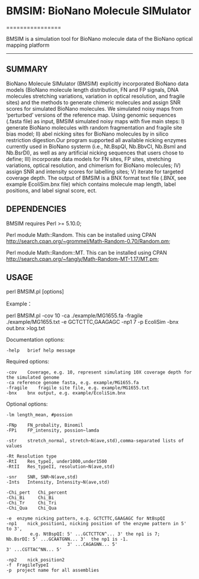 # BMSIM: BioNano Molecule SIMulator
================

BMSIM is a simulation tool for BioNano molecule data of the BioNano optical mapping platform

---------------


SUMMARY
---------------
BioNano Molecule SIMulator (BMSIM) explicitly incorporated BioNano data models (BioNano molecule length distribution, FN and FP signals, DNA molecules stretching variations, variation in optical resolution, and fragile sites) and the methods to generate chimeric molecules and assign SNR scores for simulated BioNano molecules. We simulated noisy maps from ‘perturbed’ versions of the reference map. Using genomic sequences (.fasta file) as input, BMSIM simulated noisy maps with five main steps:
	I) generate BioNano molecules with random fragmentation and fragile site bias model; 
	II) abel nicking sites for BioNano molecules by in silico restriction digestion.Our program supported all available nicking enzymes currently used in BioNano systerm 	(i.e., Nt.BspQI, Nb.BbvCI, Nb.Bsml and Nb.BsrDI), as well as any artificial nicking sequences that users chose to define; 
	III) incorporate data models for FN sites, FP sites, stretching variations, optical resolution, and chimerism for BioNano molecules; 
	IV) assign SNR and intensity scores for labelling sites; 
	V) iterate for targeted coverage depth. 
	The output of BMSIM is a BNX format text file (.BNX, see example EcoliSim.bnx file) which contains molecule map length, label positions, and label signal score, ect.

 
DEPENDENCIES
---------------
BMSIM requires Perl >= 5.10.0;

Perl module Math::Random. 
This can be installed using CPAN http://search.cpan.org/~grommel/Math-Random-0.70/Random.pm;

Perl module Math::Random::MT. 
This can be installed using CPAN http://search.cpan.org/~fangly/Math-Random-MT-1.17/MT.pm;

    
USAGE
---------------    
perl BMSIM.pl [options]

Example：                                
 
 perl BMSIM.pl -cov 10 -ca ./example/MG1655.fa -fragile ./example/MG1655.txt -e GCTCTTC,GAAGAGC -np1 7 -p EcoliSim -bnx out.bnx >log.txt

Documentation options:
 	
	-help	brief help message

Required options:
	
	-cov	Coverage, e.g. 10, represent simulating 10X coverage depth for the simulated genome
	-ca	reference genome fasta, e.g. example/MG1655.fa
	-fragile	fragile site file, e.g. example/MG1655.txt
	-bnx	bnx output, e.g. example/EcoliSim.bnx
	
Optional options:

	-lm	length_mean, #possion
	
	-FNp	FN_probality, Binomil
	-FPi	FP_intensity, possion~lamda
	
	-str	stretch_normal, stretch~N(ave,std),comma-separated lists of values
	
	-Rt	Resolution type
	-RtI	Res_typeI, under1000,under1500
	-RtII	Res_typeII, resolution~N(ave,std)
	
	-snr	SNR, SNR~N(ave,std)
	-Ints	Intensity, Intensity~N(ave,std)
	
	-Chi_pert	Chi_percent
	-Chi_Bi		Chi_Bi
	-Chi_Tr		Chi_Tri
	-Chi_Qua	Chi_Qua
	
	-e	enzyme nicking pattern, e.g. GCTCTTC,GAAGAGC for NtBspQI
	-np1	nick_position1, nicking position of the enzyme pattern in 5' to 3',
             e.g. NtBspQI: 5' ...GCTCTTCN^... 3' the np1 is 7;    Nb.BsrDI: 5' ...GCAATGNN... 3'  the np1 is -1.
                           3' ...CAGAGNN... 5'                              3' ...CGTTAC^NN... 5'
			 
	-np2	nick_position2
	-f	FragileTypeI
	-p	project name for all assemblies
	




